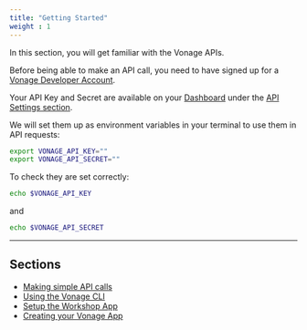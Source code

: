 ```yaml
---
title: "Getting Started"
weight : 1
---
```


In this section, you will get familiar with the Vonage APIs.

Before being able to make an API call, you need to have signed up for a [Vonage Developer Account](https://dashboard.nexmo.com).

Your API Key and Secret are available on your [Dashboard](https://dashboard.nexmo.com) under the [API Settings section](https://dashboard.nexmo.com/settings).

We will set them up as environment variables in your terminal to use them in API requests:

```sh
export VONAGE_API_KEY=""
export VONAGE_API_SECRET=""
```

To check they are set correctly:

```sh
echo $VONAGE_API_KEY
```

and

```sh
echo $VONAGE_API_SECRET
```

---

## Sections

* [Making simple API calls](/intro/api_calls)
* [Using the Vonage CLI](/intro/cli)
* [Setup the Workshop App](/intro/workshop_app)
* [Creating your Vonage App](/intro/vonage_app)